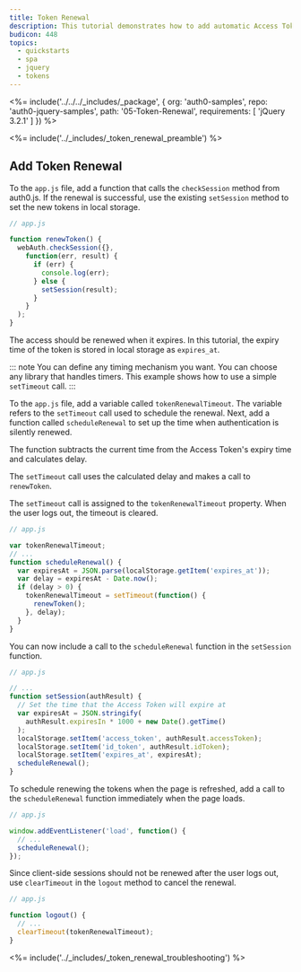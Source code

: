 ```yaml
---
title: Token Renewal
description: This tutorial demonstrates how to add automatic Access Token renewal to an application with Auth0
budicon: 448
topics:
  - quickstarts
  - spa
  - jquery
  - tokens
---
```


<%= include('../../../_includes/_package', {
  org: 'auth0-samples',
  repo: 'auth0-jquery-samples',
  path: '05-Token-Renewal',
  requirements: [
    'jQuery 3.2.1'
  ]
}) %>

<%= include('../_includes/_token_renewal_preamble') %>

## Add Token Renewal

To the `app.js` file, add a function that calls the `checkSession` method from auth0.js. If the renewal is successful, use the existing `setSession` method to set the new tokens in local storage.

```js
// app.js

function renewToken() {
  webAuth.checkSession({},
    function(err, result) {
      if (err) {
        console.log(err);
      } else {
        setSession(result);
      }
    }
  );
}
```

The access should be renewed when it expires. In this tutorial, the expiry time of the token is stored in local storage as `expires_at`. 

::: note
You can define any timing mechanism you want. You can choose any library that handles timers. This example shows how to use a simple `setTimeout` call. 
:::

To the `app.js` file, add a variable called `tokenRenewalTimeout`. The variable refers to the `setTimeout` call used to schedule the renewal. Next, add a function called `scheduleRenewal` to set up the time when authentication is silently renewed.

The function subtracts the current time from the Access Token's expiry time and calculates delay. 

The `setTimeout` call uses the calculated delay and makes a call to `renewToken`. 

The `setTimeout` call is assigned to the `tokenRenewalTimeout` property. When the user logs out, the timeout is cleared. 

```js
// app.js

var tokenRenewalTimeout;
// ...
function scheduleRenewal() {
  var expiresAt = JSON.parse(localStorage.getItem('expires_at'));
  var delay = expiresAt - Date.now();
  if (delay > 0) {
    tokenRenewalTimeout = setTimeout(function() {
      renewToken();
    }, delay);
  }
}
```

You can now include a call to the `scheduleRenewal` function in the `setSession` function.

```js
// app.js

// ...
function setSession(authResult) {
  // Set the time that the Access Token will expire at
  var expiresAt = JSON.stringify(
    authResult.expiresIn * 1000 + new Date().getTime()
  );
  localStorage.setItem('access_token', authResult.accessToken);
  localStorage.setItem('id_token', authResult.idToken);
  localStorage.setItem('expires_at', expiresAt);
  scheduleRenewal();
}
```

To schedule renewing the tokens when the page is refreshed, add a call to the `scheduleRenewal` function immediately when the page loads.

```js
// app.js

window.addEventListener('load', function() {
  // ...
  scheduleRenewal();
});
```

Since client-side sessions should not be renewed after the user logs out, use `clearTimeout` in the `logout` method to cancel the renewal.

```js
// app.js

function logout() {
  // ...
  clearTimeout(tokenRenewalTimeout);
}
```

<%= include('../_includes/_token_renewal_troubleshooting') %>